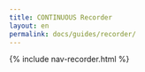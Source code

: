 ```yaml
---
title: CONTINUOUS Recorder
layout: en
permalink: docs/guides/recorder/
---
```


{% include nav-recorder.html %}
